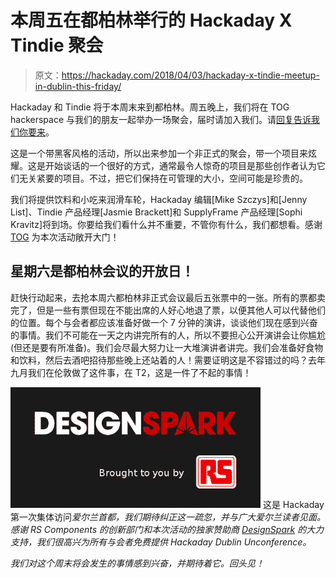 # 本周五在都柏林举行的 Hackaday X Tindie 聚会

> 原文：<https://hackaday.com/2018/04/03/hackaday-x-tindie-meetup-in-dublin-this-friday/>

Hackaday 和 Tindie 将于本周末来到都柏林。周五晚上，我们将在 TOG hackerspace 与我们的朋友一起举办一场聚会，届时请加入我们。请[回复告诉我们你要来](https://www.eventbrite.com/e/hackaday-x-tindie-bring-a-hack-meetup-at-tog-hackerspace-tickets-44649973272)。

这是一个带黑客风格的活动，所以出来参加一个非正式的聚会，带一个项目来炫耀。这是开始谈话的一个很好的方式，通常最令人惊奇的项目是那些创作者认为它们无关紧要的项目。不过，把它们保持在可管理的大小，空间可能是珍贵的。

我们将提供饮料和小吃来润滑车轮，Hackaday 编辑[Mike Szczys]和[Jenny List]、Tindie 产品经理[Jasmie Brackett]和 SupplyFrame 产品经理[Sophi Kravitz]将到场。你要给我们看什么并不重要，不管你有什么，我们都想看。感谢 [TOG](https://www.tog.ie/) 为本次活动敞开大门！

## 星期六是都柏林会议的开放日！

赶快行动起来，去抢本周六都柏林非正式会议最后五张票中的一张。所有的票都卖完了，但是一些有票但现在不能出席的人好心地退了票，以便其他人可以代替他们的位置。每个与会者都应该准备好做一个 7 分钟的演讲，谈谈他们现在感到兴奋的事情。我们不可能在一天之内讲完所有的人，所以不要担心公开演讲会让你尴尬(但还是要有所准备)。我们会尽最大努力让一大堆演讲者讲完。我们会准备好食物和饮料，然后去酒吧招待那些晚上还站着的人！需要证明这是不容错过的吗？去年九月我们在伦敦做了这件事，在 T2，这是一件了不起的事情！

[![](img/a521a0106be31efbe55207d367edfa6c.png)](https://www.rs-online.com/designspark/home) 这是 Hackaday 第一次集体访问*爱尔兰首都，我们期待纠正这一疏忽，并与广大爱尔兰读者见面。感谢 RS Components 的创新部门和本次活动的独家赞助商 [DesignSpark](https://www.rs-online.com/designspark/home) 的大力支持，我们很高兴为所有与会者免费提供 Hackaday Dublin Unconference。*

 *我们对这个周末将会发生的事情感到兴奋，并期待着它。回头见！*